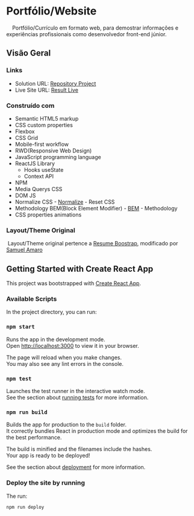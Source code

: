 # Portfólio/Website 
    
Portfólio/Currículo em formato web, para demostrar informações e experiências profissionais como desenvolvedor front-end júnior.

## Visão Geral

### Links

 - Solution URL: [Repository Project](https://github.com/Samuel-Amaro/portfolio-web)
 - Live Site URL: [Result Live](https://samuel-amaro.github.io/portfolio-web/)

### Construído com

 - Semantic HTML5 markup
 - CSS custom properties
 - Flexbox
 - CSS Grid
 - Mobile-first workflow
 - RWD(Responsive Web Design)
 - JavaScript programming language
 - ReactJS Library
    - Hooks useState
    - Context API
 - NPM
 - Media Querys CSS
 - DOM JS
 - Normalize CSS - [Normalize](https://necolas.github.io/normalize.css/) - Reset CSS
 - Methodology BEM(Block Element Modifier) - [BEM](http://getbem.com/introduction/) - Methodology
 - CSS properties animations

### Layout/Theme Original

 Layout/Theme original pertence a <a href="https://startbootstrap.com/theme/resume" target="_blank" rel="external">Resume Boostrap</a>, modificado por <a href="https://www.linkedin.com/in/samuel-amaro/" target="_blank" rel="external">Samuel Amaro</a>


## Getting Started with Create React App

This project was bootstrapped with [Create React App](https://github.com/facebook/create-react-app).

### Available Scripts

In the project directory, you can run:

### `npm start`

Runs the app in the development mode.\
Open [http://localhost:3000](http://localhost:3000) to view it in your browser.

The page will reload when you make changes.\
You may also see any lint errors in the console.

### `npm test`

Launches the test runner in the interactive watch mode.\
See the section about [running tests](https://facebook.github.io/create-react-app/docs/running-tests) for more information.

### `npm run build`

Builds the app for production to the `build` folder.\
It correctly bundles React in production mode and optimizes the build for the best performance.

The build is minified and the filenames include the hashes.\
Your app is ready to be deployed!

See the section about [deployment](https://facebook.github.io/create-react-app/docs/deployment) for more information.


### Deploy the site by running 

The run:

``` npm run deploy ```
